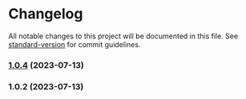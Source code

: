 # Changelog

All notable changes to this project will be documented in this file. See [standard-version](https://github.com/conventional-changelog/standard-version) for commit guidelines.

### [1.0.4](https://github.com/upbond/upbond-wagmi-connector/compare/v1.0.2...v1.0.4) (2023-07-13)

### 1.0.2 (2023-07-13)
